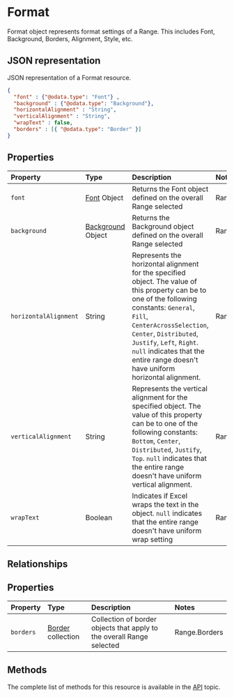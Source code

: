 # Format

Format object represents format settings of a Range. This includes Font, Background, Borders, Alignment, Style, etc. 

## JSON representation

JSON representation of a Format resource.

<!-- { "blockType": "resource", "@odata.type": "Format", 
	"optionalProperties": ["borders"]
	 } 
-->
```json
{
  "font" : {"@odata.type": "Font"} ,
  "background" : {"@odata.type": "Background"},
  "horizontalAlignment" : "String",
  "verticalAlignment" : "String",
  "wrapText" : false,
  "borders" : [{ "@odata.type": "Border" }]
}
```


## Properties
| Property         | Type    |Description|Notes |
|:-----------------|:--------|:----------|:-----|
|`font`            |[Font](font.md) Object                |Returns the Font object defined on the overall Range selected|Range.Font|
|`background`      |[Background](background.md) Object    |Returns the Background object defined on the overall Range selected|Range.Interior|
|`horizontalAlignment`    | String  |Represents the horizontal alignment for the specified object. The value of this property can be to one of the following constants: `General`, `Fill`, `CenterAcrossSelection`, `Center`, `Distributed`, `Justify`, `Left`, `Right`. `null` indicates that the entire range doesn't have uniform horizontal alignment.|Range.HorizontalAlignment|
|`verticalAlignment`    | String  |Represents the vertical alignment for the specified object. The value of this property can be to one of the following constants: `Bottom`, `Center`, `Distributed`, `Justify`, `Top`. `null` indicates that the entire range doesn't have uniform vertical alignment.|Range.VerticalAlignment|
|`wrapText`    | Boolean  |Indicates if Excel wraps the text in the object. `null` indicates that the entire range doesn't have uniform wrap setting|Range.WrapText|


## Relationships
## Properties
| Property         | Type    |Description|Notes |
|:-----------------|:--------|:----------|:-----|
|`borders`         |[Border](border.md) collection|Collection of border objects that apply to the overall Range selected|Range.Borders|

## Methods

The complete list of methods for this resource is available in
the [API](../README.md) topic.